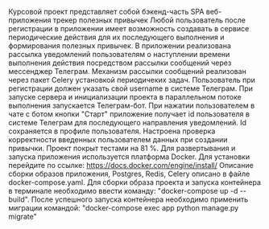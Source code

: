 Курсовой проект представляет собой бэкенд-часть SPA веб-приложения трекер полезных привычек
Любой пользователь после регистрации в приложении имеет возможность создавать в сервисе 
периодические действия для их последующего выполнения и формирования полезных привычек.
В приложении реализована рассылка уведомлений пользователям о наступлении времени выполнения действия
посредством рассылки сообщений через мессенджер Телеграм. Механизм рассылки сообщений реализован через 
пакет Celery установкой периодичеких задач.
Пользователь при регистрации должен указать свой username в системе Телеграм.
При запуске сервера и инициализации проекта в параллельном потоке выполнения запускается 
Телеграм-бот. При нажатии пользователем в чате с ботом кнопки "Старт" приложение получает id пользователя
в системе Телеграм для последующего направления уведомлений. Id сохраняется в профиле пользователя.
Настроена проверка корректности введенных пользователем данных при создании привычки.
Проект покрыт тестами на 81 %.
Для развертывания и запуска приложения используется платформа Docker. Для установки перейдите по ссылке: https://docs.docker.com/engine/install/
Описание сборки образов приложения, Postgres, Redis, Celery описано в файле docker-compose.yaml. Для сборки образа проекта и запуска контейнера в терминале
необходимо ввести команду: "docker-compose up -d --build". После успешного запуска контейнера необходимо применить миграции командой: "docker-compose exec app python manage.py migrate"
